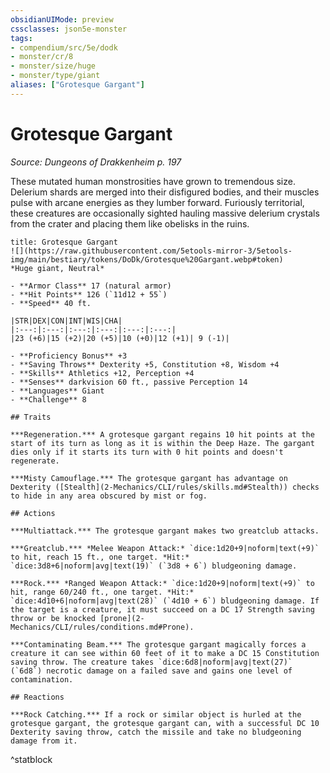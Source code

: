 ```yaml
---
obsidianUIMode: preview
cssclasses: json5e-monster
tags:
- compendium/src/5e/dodk
- monster/cr/8
- monster/size/huge
- monster/type/giant
aliases: ["Grotesque Gargant"]
---
```

# Grotesque Gargant
*Source: Dungeons of Drakkenheim p. 197*  

These mutated human monstrosities have grown to tremendous size. Delerium shards are merged into their disfigured bodies, and their muscles pulse with arcane energies as they lumber forward. Furiously territorial, these creatures are occasionally sighted hauling massive delerium crystals from the crater and placing them like obelisks in the ruins.

```ad-statblock
title: Grotesque Gargant
![](https://raw.githubusercontent.com/5etools-mirror-3/5etools-img/main/bestiary/tokens/DoDk/Grotesque%20Gargant.webp#token)
*Huge giant, Neutral*

- **Armor Class** 17 (natural armor)
- **Hit Points** 126 (`11d12 + 55`)
- **Speed** 40 ft.

|STR|DEX|CON|INT|WIS|CHA|
|:---:|:---:|:---:|:---:|:---:|:---:|
|23 (+6)|15 (+2)|20 (+5)|10 (+0)|12 (+1)| 9 (-1)|

- **Proficiency Bonus** +3
- **Saving Throws** Dexterity +5, Constitution +8, Wisdom +4
- **Skills** Athletics +12, Perception +4
- **Senses** darkvision 60 ft., passive Perception 14
- **Languages** Giant
- **Challenge** 8

## Traits

***Regeneration.*** A grotesque gargant regains 10 hit points at the start of its turn as long as it is within the Deep Haze. The gargant dies only if it starts its turn with 0 hit points and doesn't regenerate.

***Misty Camouflage.*** The grotesque gargant has advantage on Dexterity ([Stealth](2-Mechanics/CLI/rules/skills.md#Stealth)) checks to hide in any area obscured by mist or fog.

## Actions

***Multiattack.*** The grotesque gargant makes two greatclub attacks.

***Greatclub.*** *Melee Weapon Attack:* `dice:1d20+9|noform|text(+9)` to hit, reach 15 ft., one target. *Hit:* `dice:3d8+6|noform|avg|text(19)` (`3d8 + 6`) bludgeoning damage.

***Rock.*** *Ranged Weapon Attack:* `dice:1d20+9|noform|text(+9)` to hit, range 60/240 ft., one target. *Hit:* `dice:4d10+6|noform|avg|text(28)` (`4d10 + 6`) bludgeoning damage. If the target is a creature, it must succeed on a DC 17 Strength saving throw or be knocked [prone](2-Mechanics/CLI/rules/conditions.md#Prone).

***Contaminating Beam.*** The grotesque gargant magically forces a creature it can see within 60 feet of it to make a DC 15 Constitution saving throw. The creature takes `dice:6d8|noform|avg|text(27)` (`6d8`) necrotic damage on a failed save and gains one level of contamination.

## Reactions

***Rock Catching.*** If a rock or similar object is hurled at the grotesque gargant, the grotesque gargant can, with a successful DC 10 Dexterity saving throw, catch the missile and take no bludgeoning damage from it.
```
^statblock